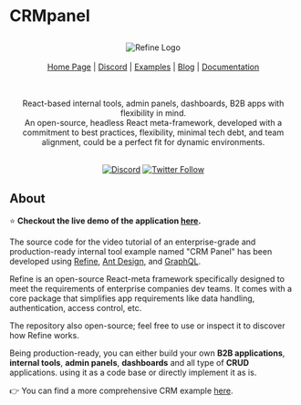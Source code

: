 # CRMpanel

<div align="center" style="margin: 30px;">
<img src="https://refine.ams3.cdn.digitaloceanspaces.com/example-readmes/CRM-Minimal/minimal-crm-cover.png" alt="Refine Logo"  />
<br />
<br />

<div align="center">
    <a href="https://refine.dev">Home Page</a> |
    <a href="https://discord.gg/refine">Discord</a> |
    <a href="https://refine.dev/examples/">Examples</a> |
    <a href="https://refine.dev/blog/">Blog</a> |
    <a href="https://refine.dev/docs/">Documentation</a>
</div>
</div>

<br />

<div align="center">React-based internal tools, admin panels, dashboards, B2B apps with flexibility in mind.<br>An open-source, headless React meta-framework, developed with a commitment to best practices, flexibility, minimal tech debt, and team alignment, could be a perfect fit for dynamic environments.
<br />
<br />

[![Discord](https://img.shields.io/discord/837692625737613362.svg?label=&logo=discord&logoColor=ffffff&color=7389D8&labelColor=6A7EC2)](https://discord.gg/refine)
[![Twitter Follow](https://img.shields.io/twitter/follow/refine_dev?style=social)](https://twitter.com/refine_dev)

</div>

## About

⭐ **Checkout the live demo of the application [here](https://example.minimal-crm.refine.dev).**

The source code for the video tutorial of an enterprise-grade and production-ready internal tool example named "CRM Panel" has been developed using [Refine](https://refine.dev/), [Ant Design](https://ant.design/), and [GraphQL](https://graphql.org/).

Refine is an open-source React-meta framework specifically designed to meet the requirements of enterprise companies dev teams. It comes with a core package that simplifies app requirements like data handling, authentication, access control, etc.

The repository also open-source; feel free to use or inspect it to discover how Refine works.

Being production-ready, you can either build your own **B2B applications**, **internal tools**, **admin panels**, **dashboards** and all type of **CRUD** applications. using it as a code base or directly implement it as is.

👉 You can find a more comprehensive CRM example [here](https://example.crm.refine.dev/).
